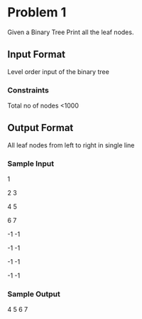 # Problem 1

Given a Binary Tree Print all the leaf nodes.

## Input Format

Level order input of the binary tree

### Constraints

Total no of nodes <1000

## Output Format

All leaf nodes from left to right in single line

### Sample Input

1

2 3

4 5

6 7

-1 -1

-1 -1

-1 -1

-1 -1

### Sample Output

4 5 6 7
